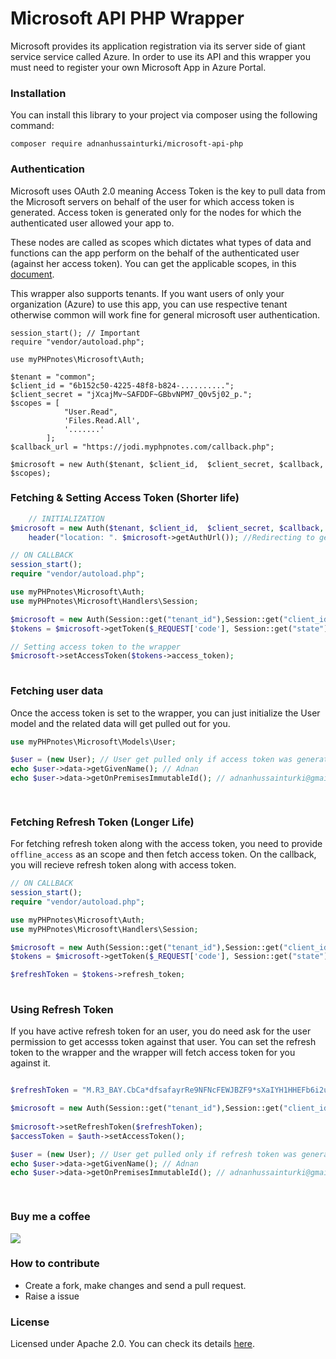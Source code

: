 # Microsoft API PHP Wrapper
Microsoft provides its application registration via its server side of giant service service called Azure. In order to use its API and this wrapper you must need to register your own Microsoft App in Azure Portal.


### Installation
You can install this library to your project via composer using the following command:

`composer require adnanhussainturki/microsoft-api-php`

### Authentication
Microsoft uses OAuth 2.0 meaning Access Token is the key to pull data from the Microsoft servers on behalf of the user for which access token is generated. Access token is generated only for the nodes for which the authenticated user allowed your app to.

These nodes are called as scopes which dictates what types of data and functions can the app perform on the behalf of the authenticated user (against her access token). You can get the applicable scopes, in this [document](https://docs.microsoft.com/en-us/graph/permissions-reference "document").

This wrapper also supports tenants. If you want users of only your organization (Azure) to use this app, you can use respective tenant otherwise common will work fine for general microsoft user authentication.

```
session_start(); // Important
require "vendor/autoload.php";

use myPHPnotes\Microsoft\Auth;

$tenant = "common"; 
$client_id = "6b152c50-4225-48f8-b824-..........";
$client_secret = "jXcajMv~SAFDDF~GBbvNPM7_Q0v5j02_p.";
$scopes = [
            "User.Read",
            'Files.Read.All',
            '.......'
        ];
$callback_url = "https://jodi.myphpnotes.com/callback.php";

$microsoft = new Auth($tenant, $client_id,  $client_secret, $callback, $scopes);
```
    
###    Fetching & Setting Access Token (Shorter life)
```php
    // INITIALIZATION
$microsoft = new Auth($tenant, $client_id,  $client_secret, $callback, $scopes);
    header("location: ". $microsoft->getAuthUrl()); //Redirecting to get access token
```
```php
// ON CALLBACK
session_start(); 
require "vendor/autoload.php";

use myPHPnotes\Microsoft\Auth;
use myPHPnotes\Microsoft\Handlers\Session;

$microsoft = new Auth(Session::get("tenant_id"),Session::get("client_id"),  Session::get("client_secret"), Session::get("redirect_uri"), Session::get("scopes"));
$tokens = $microsoft->getToken($_REQUEST['code'], Session::get("state"));

// Setting access token to the wrapper
$microsoft->setAccessToken($tokens->access_token);
 
```

### Fetching user data
Once the access token is set to the wrapper, you can just initialize the User model and the related data will get pulled out for you.
```php
use myPHPnotes\Microsoft\Models\User;

$user = (new User); // User get pulled only if access token was generated for scope User.Read
echo $user->data->getGivenName(); // Adnan
echo $user->data->getOnPremisesImmutableId(); // adnanhussainturki@gmail.com

 
```

###     Fetching Refresh Token (Longer Life)
For fetching refresh token along with the access token, you need to provide `offline_access` as an scope and then fetch access token. On the callback, you  will recieve refresh token along with access token.
```php
// ON CALLBACK
session_start(); 
require "vendor/autoload.php";

use myPHPnotes\Microsoft\Auth;
use myPHPnotes\Microsoft\Handlers\Session;

$microsoft = new Auth(Session::get("tenant_id"),Session::get("client_id"),  Session::get("client_secret"), Session::get("redirect_uri"), Session::get("scopes"));
$tokens = $microsoft->getToken($_REQUEST['code'], Session::get("state"));

$refreshToken = $tokens->refresh_token;
 
```
###     Using Refresh Token
If you have active refresh token for an user, you do need ask for the user permission to get accesss token against that user. You can set the refresh token to the wrapper and the wrapper will fetch access token for you against it.

```php

$refreshToken = "M.R3_BAY.CbCa*dfsafayrRe9NFNcFEWJBZF9*sXaIYH1HHEFb6i2uUFCGT0KvyXzXulrjPqC3qRgw*NAuajBICU6PmdvfHOyeWGdmE8tUZ4f6XSluF3aKHBGbs*FGSvY7nkUgHhJ*F*4Pfg6SLuNNHY8mh6U8pMNuY1EwnKgAI9s1X4Tt0VXm*mIeLoiw8MTifTukr1aK!7rQOA18ow84bOSpPyu7lZbwATC2pygflRZEOPiHi2!MGrw6CuCxLPgGVu88rsWZJJw3rLjSTofJF78Sgb8ZjkIJAwcfZukotN0lF0GaTThWvM35QEricRyVBYxIC*8iXywFmqKkeClJFeVYx!US35inDel3oXg9**jtd8FAN7x!050JGWN7iJgJA!eMg4h1L6PjcmCZfuVnv0s5eGJ3jauimRBPKJLT6rgzVvkAtI5mJitumZzKnzQNRCxn03w$$";

$microsoft = new Auth(Session::get("tenant_id"),Session::get("client_id"),  Session::get("client_secret"), Session::get("redirect_uri"), Session::get("scopes"));
 
$microsoft->setRefreshToken($refreshToken);
$accessToken = $auth->setAccessToken();

$user = (new User); // User get pulled only if refresh token was generated for scope User.Read
echo $user->data->getGivenName(); // Adnan
echo $user->data->getOnPremisesImmutableId(); // adnanhussainturki@gmail.com

 
```
### Buy me a coffee
[![](https://img.buymeacoffee.com/api/?url=aHR0cHM6Ly9pbWcuYnV5bWVhY29mZmVlLmNvbS9hcGkvP25hbWU9YWRuYW50dXJraSZzaXplPTMwMCZiZy1pbWFnZT1ibWMmYmFja2dyb3VuZD1mZjgxM2Y=&creator=adnanturki&is_creating=building%20cool%20things%20every%20single%20f**king%20day.&design_code=1&design_color=%23ff813f&slug=adnanturki)](https://www.buymeacoffee.com/adnanturki)

### How to contribute
- Create a fork, make changes and send a pull request.
- Raise a issue

### License
Licensed under Apache 2.0. You can check its details [here](https://choosealicense.com/licenses/apache-2.0/ "here").
